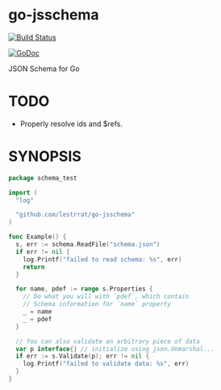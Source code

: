# go-jsschema

[![Build Status](https://travis-ci.org/lestrrat/go-jsschema.svg?branch=master)](https://travis-ci.org/lestrrat/go-jsschema)

[![GoDoc](https://godoc.org/github.com/lestrrat/go-jsschema?status.svg)](https://godoc.org/github.com/lestrrat/go-jsschema)

JSON Schema for Go

# TODO

* Properly resolve ids and $refs.

# SYNOPSIS

```go
package schema_test

import (
  "log"

  "github.com/lestrrat/go-jsschema"
)

func Example() {
  s, err := schema.ReadFile("schema.json")
  if err != nil {
    log.Printf("failed to read schema: %s", err)
    return
  }

  for name, pdef := range s.Properties {
    // Do what you will with `pdef`, which contain
    // Schema information for `name` property
    _ = name
    _ = pdef
  }

  // You can also validate an arbitrary piece of data
  var p interface{} // initialize using json.Unmarshal...
  if err := s.Validate(p); err != nil {
    log.Printf("failed to validate data: %s", err)
  }
}
```
